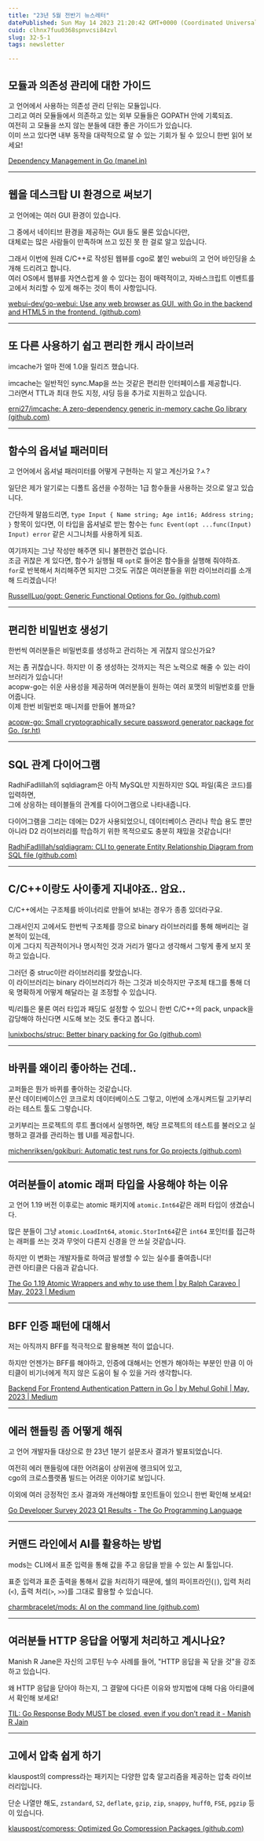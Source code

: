 ```yaml
---
title: "23년 5월 전반기 뉴스레터"
datePublished: Sun May 14 2023 21:20:42 GMT+0000 (Coordinated Universal Time)
cuid: clhnx7fuu0368spnvcsi84zvl
slug: 32-5-1
tags: newsletter

---
```


## 모듈과 의존성 관리에 대한 가이드

고 언어에서 사용하는 의존성 관리 단위는 모듈입니다.  
그리고 여러 모듈들에서 의존하고 있는 외부 모듈들은 GOPATH 안에 기록되죠.  
여전히 고 모듈을 쓰지 않는 분들에 대한 좋은 가이드가 있습니다.  
이미 쓰고 있다면 내부 동작을 대략적으로 알 수 있는 기회가 될 수 있으니 한번 읽어 보세요!

[Dependency Management in Go (](https://blog.manel.in/posts/go-deps)[manel.in](http://manel.in)[)](https://blog.manel.in/posts/go-deps)

---

## 웹을 데스크탑 UI 환경으로 써보기

고 언어에는 여러 GUI 환경이 있습니다.

그 중에서 네이티브 환경을 제공하는 GUI 들도 물론 있습니다만,  
대체로는 많은 사람들이 만족하며 쓰고 있진 못 한 걸로 알고 있습니다.

그래서 이번에 원래 C/C++로 작성된 웹뷰를 cgo로 붙인 webui의 고 언어 바인딩을 소개해 드리려고 합니다.  
여러 OS에서 웹뷰를 자연스럽게 쓸 수 있다는 점이 매력적이고, 자바스크립트 이벤트를 고에서 처리할 수 있게 해주는 것이 특이 사항입니다.

[webui-dev/go-webui: Use any web browser as GUI, with Go in the backend and HTML5 in the frontend. (](https://github.com/webui-dev/go-webui)[github.com](http://github.com)[)](https://github.com/webui-dev/go-webui)

---

## 또 다른 사용하기 쉽고 편리한 캐시 라이브러

imcache가 얼마 전에 1.0을 릴리즈 했습니다.

imcache는 일반적인 sync.Map을 쓰는 것같은 편리한 인터페이스를 제공합니다.  
그러면서 TTL과 최대 한도 지정, 샤딩 등을 추가로 지원하고 있습니다.

[erni27/imcache: A zero-dependency generic in-memory cache Go library (](https://github.com/erni27/imcache)[github.com](http://github.com)[)](https://github.com/erni27/imcache)

---

## 함수의 옵셔널 패러미터

고 언어에서 옵셔널 패러미터를 어떻게 구현하는 지 알고 계신가요 ?ㅅ?

일단은 제가 알기로는 디폴트 옵션을 수정하는 1급 함수들을 사용하는 것으로 알고 있습니다.

간단하게 말씀드리면, `type Input { Name string; Age int16; Address string; }` 항목이 있다면, 이 타입을 옵셔널로 받는 함수는 `func Event(opt ...func(Input) Input) error` 같은 시그니처를 사용하게 되죠.

여기까지는 그냥 작성만 해주면 되니 불편한건 없습니다.  
조금 귀찮은 게 있다면, 함수가 실행될 때 `opt`로 들어온 함수들을 실행해 줘야하죠.  
`for`로 반복해서 처리해주면 되지만 그것도 귀찮은 여러분들을 위한 라이브러리를 소개해 드리겠습니다!

[RussellLuo/gopt: Generic Functional Options for Go. (](https://github.com/RussellLuo/gopt)[github.com](http://github.com)[)](https://github.com/RussellLuo/gopt)

---

## 편리한 비밀번호 생성기

한번씩 여러분들은 비밀번호를 생성하고 관리하는 게 귀찮지 않으신가요?

저는 좀 귀찮습니다. 하지만 이 중 생성하는 것까지는 적은 노력으로 해줄 수 있는 라이브러리가 있습니다!  
acopw-go는 쉬운 사용성을 제공하며 여러분들이 원하는 여러 포맷의 비밀번호를 만들어줍니다.  
이제 한번 비밀번호 매니저를 만들어 볼까요?

[acopw-go: Small cryptographically secure password generator package for Go. (](https://sr.ht/~jamesponddotco/acopw-go/)[sr.ht](http://sr.ht)[)](https://sr.ht/~jamesponddotco/acopw-go/)

---

## SQL 관계 다이어그램

RadhiFadlillah의 sqldiagram은 아직 MySQL만 지원하지만 SQL 파일(혹은 코드)를 입력하면,  
그에 상응하는 테이블들의 관계를 다이어그램으로 나타내줍니다.

다이어그램을 그리는 데에는 D2가 사용되었으니, 데이터베이스 관리나 학습 용도 뿐만 아니라 D2 라이브러리를 학습하기 위한 목적으로도 충분히 재밌을 것같습니다!

[RadhiFadlillah/sqldiagram: CLI to generate Entity Relationship Diagram from SQL file (](https://github.com/RadhiFadlillah/sqldiagram)[github.com](http://github.com)[)](https://github.com/RadhiFadlillah/sqldiagram)

---

## C/C++이랑도 사이좋게 지내야죠.. 암요..

C/C++에서는 구조체를 바이너리로 만들어 보내는 경우가 종종 있더라구요.

그래서인지 고에서도 한번씩 구조체를 깡으로 binary 라이브러리를 통해 해버리는 걸 본적이 있는데,  
이게 그다지 직관적이거나 명시적인 것과 거리가 멀다고 생각해서 그렇게 좋게 보지 못하고 있습니다.

그러던 중 struc이란 라이브러리를 찾았습니다.  
이 라이브러리는 binary 라이브러리가 하는 그것과 비슷하지만 구조체 태그를 통해 더욱 명확하게 어떻게 해달라는 걸 조정할 수 있습니다.

빅/리틀은 물론 여러 타입과 패딩도 설정할 수 있으니 한번 C/C++의 pack, unpack을 감당해야 하신다면 시도해 보는 것도 좋다고 봅니다.

[lunixbochs/struc: Better binary packing for Go (](https://github.com/lunixbochs/struc)[github.com](http://github.com)[)](https://github.com/lunixbochs/struc)

---

## 바퀴를 왜이리 좋아하는 건데..

고퍼들은 뭔가 바퀴를 좋아하는 것같습니다.  
분산 데이터베이스인 코크로치 데이터베이스도 그렇고, 이번에 소개시켜드릴 고키부리라는 테스트 툴도 그렇습니다.

고키부리는 프로젝트의 루트 폴더에서 실행하면, 해당 프로젝트의 테스트를 불러오고 실행하고 결과를 관리하는 웹 UI를 제공합니다.

[michenriksen/gokiburi: Automatic test runs for Go projects (](https://github.com/michenriksen/gokiburi)[github.com](http://github.com)[)](https://github.com/michenriksen/gokiburi)

---

## 여러분들이 atomic 래퍼 타입을 사용해야 하는 이유

고 언어 1.19 버전 이후로는 atomic 패키지에 `atomic.Int64`같은 래퍼 타입이 생겼습니다.

많은 분들이 그냥 `atomic.LoadInt64`, `atomic.StorInt64`같은 `int64` 포인터를 접근하는 래퍼를 쓰는 것과 무엇이 다른지 신경을 안 쓰실 것같습니다.

하지만 이 변화는 개발자들로 하여금 발생할 수 있는 실수를 줄여줍니다!  
관련 아티클은 다음과 같습니다.

[The Go 1.19 Atomic Wrappers and why to use them | by Ralph Caraveo | May, 2023 | Medium](https://medium.com/@deckarep/the-go-1-19-atomic-wrappers-and-why-to-use-them-ae14c1177ad8)

---

## BFF 인증 패턴에 대해서

저는 아직까지 BFF를 적극적으로 활용해본 적이 없습니다.

하지만 언젠가는 BFF를 해야하고, 인증에 대해서는 언젠가 해야하는 부분인 만큼 이 아티클이 비기너에게 적지 않은 도움이 될 수 있을 거라 생각합니다.

[Backend For Frontend Authentication Pattern in Go | by Mehul Gohil | May, 2023 | Medium](https://medium.com/@mehulgohil75/backend-for-frontend-auth-pattern-in-go-bcf5a1d16aa)

---

## 에러 핸들링 좀 어떻게 해줘

고 언어 개발자들 대상으로 한 23년 1분기 설문조사 결과가 발표되었습니다.

여전히 에러 핸들링에 대한 어려움이 상위권에 랭크되어 있고,  
cgo의 크로스플랫폼 빌드는 어려운 이야기로 보입니다.

이외에 여러 긍정적인 조사 결과와 개선해야할 포인트들이 있으니 한번 확인해 보세요!

[Go Developer Survey 2023 Q1 Results - The Go Programming Language](https://go.dev/blog/survey2023-q1-results)

---

## 커맨드 라인에서 AI를 활용하는 방법

mods는 CLI에서 표준 입력을 통해 값을 주고 응답을 받을 수 있는 AI 툴입니다.

표준 입력과 표준 출력을 통해서 값을 처리하기 때문에, 쉘의 파이프라인(`|`), 입력 처리(`<`), 출력 처리(`>`, `>>`)를 그대로 활용할 수 있습니다.

[charmbracelet/mods: AI on the command line (](https://github.com/charmbracelet/mods)[github.com](http://github.com)[)](https://github.com/charmbracelet/mods)

---

## 여러분들 HTTP 응답을 어떻게 처리하고 계시나요?

Manish R Jane은 자신의 고루틴 누수 사례를 들어, "HTTP 응답을 꼭 닫을 것"을 강조하고 있습니다.

왜 HTTP 응답을 닫아야 하는지, 그 결말에 다다른 이유와 방지법에 대해 다음 아티클에서 확인해 보세요!

[TIL: Go Response Body MUST be closed, even if you don’t read it - Manish R Jain](https://manishrjain.com/must-close-golang-http-response)

---

## 고에서 압축 쉽게 하기

klauspost의 compress라는 패키지는 다양한 압축 알고리즘을 제공하는 압축 라이브러리입니다.

단순 나열만 해도, `zstandard`, `S2`, `deflate`, `gzip`, `zip`, `snappy`, `huff0`, `FSE`, `pgzip` 등이 있습니다.

[klauspost/compress: Optimized Go Compression Packages (](https://github.com/klauspost/compress)[github.com](http://github.com)[)](https://github.com/klauspost/compress)